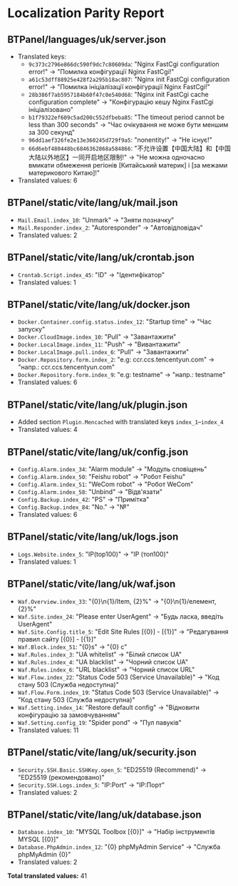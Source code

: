 # Localization Parity Report

## BTPanel/languages/uk/server.json
- Translated keys:
  - `9c373c2796e866dc590f9dc7c80609da`: "Nginx FastCgi configuration error!" → "Помилка конфігурації Nginx FastCgi!"
  - `a61c53dff88925e428f2a295b18ac807`: "Nginx init FastCgi configuration error!" → "Помилка ініціалізації конфігурації Nginx FastCgi!"
  - `28b386f7ab5957184b60f47c0e540d68`: "Nginx init FastCgi cache configuration complete" → "Конфігурацію кешу Nginx FastCgi ініціалізовано"
  - `b1f79322ef609c5ad200c552dfbeba85`: "The timeout period cannot be less than 300 seconds" → "Час очікування не може бути меншим за 300 секунд"
  - `96dd1aef326fe2e13e360245d729f9a5`: "nonentity!" → "Не існує!"
  - `66d6ebf480448bc6846362868a584866`: "不允许设置【中国大陆】和【中国大陆以外地区】一同开启地区限制!" → "Не можна одночасно вмикати обмеження регіонів [Китайський материк] і [за межами материкового Китаю]!"
- Translated values: 6

## BTPanel/static/vite/lang/uk/mail.json
- `Mail.Email.index_10`: "Unmark" → "Зняти позначку"
- `Mail.Responder.index_2`: "Autoresponder" → "Автовідповідач"
- Translated values: 2

## BTPanel/static/vite/lang/uk/crontab.json
- `Crontab.Script.index_45`: "ID" → "Ідентифікатор"
- Translated values: 1

## BTPanel/static/vite/lang/uk/docker.json
- `Docker.Container.config.status.index_12`: "Startup time" → "Час запуску"
- `Docker.CloudImage.index_10`: "Pull" → "Завантажити"
- `Docker.LocalImage.index_11`: "Push" → "Вивантажити"
- `Docker.LocalImage.pull.index_6`: "Pull" → "Завантажити"
- `Docker.Repository.form.index_2`: "e.g: ccr.ccs.tencentyun.com" → "напр.: ccr.ccs.tencentyun.com"
- `Docker.Repository.form.index_9`: "e.g: testname" → "напр.: testname"
- Translated values: 6

## BTPanel/static/vite/lang/uk/plugin.json
- Added section `Plugin.Mencached` with translated keys `index_1`–`index_4`
- Translated values: 4

## BTPanel/static/vite/lang/uk/config.json
- `Config.Alarm.index_34`: "Alarm module" → "Модуль сповіщень"
- `Config.Alarm.index_50`: "Feishu robot" → "Робот Feishu"
- `Config.Alarm.index_51`: "WeCom robot" → "Робот WeCom"
- `Config.Alarm.index_58`: "Unbind" → "Відв'язати"
- `Config.Backup.index_42`: "PS" → "Примітка"
- `Config.Backup.index_84`: "No." → "№"
- Translated values: 6

## BTPanel/static/vite/lang/uk/logs.json
- `Logs.Website.index_5`: "IP(top100)" → "IP (топ100)"
- Translated values: 1

## BTPanel/static/vite/lang/uk/waf.json
- `Waf.Overview.index_33`: "{0}\n{1}/Item, {2}%" → "{0}\n{1}/елемент, {2}%"
- `Waf.Site.index_24`: "Please enter UserAgent" → "Будь ласка, введіть UserAgent"
- `Waf.Site.Config.title_5`: "Edit Site Rules [{0}] - [{1}]" → "Редагування правил сайту [{0}] - [{1}]"
- `Waf.Block.index_51`: "{0}s" → "{0} с"
- `Waf.Rules.index_3`: "UA whitelist" → "Білий список UA"
- `Waf.Rules.index_4`: "UA blacklist" → "Чорний список UA"
- `Waf.Rules.index_6`: "URL blacklist" → "Чорний список URL"
- `Waf.Flow.index_22`: "Status Code 503 (Service Unavailable)" → "Код стану 503 (Служба недоступна)"
- `Waf.Flow.Form.index_19`: "Status Code 503 (Service Unavailable)" → "Код стану 503 (Служба недоступна)"
- `Waf.Setting.index_14`: "Restore default config" → "Відновити конфігурацію за замовчуванням"
- `Waf.Setting.config_19`: "Spider pond" → "Пул павуків"
- Translated values: 11

## BTPanel/static/vite/lang/uk/security.json
- `Security.SSH.Basic.SSHKey.open_5`: "ED25519 (Recommend)" → "ED25519 (рекомендовано)"
- `Security.SSH.Logs.index_5`: "IP:Port" → "IP:Порт"
- Translated values: 2

## BTPanel/static/vite/lang/uk/database.json
- `Database.index_10`: "MYSQL Toolbox [{0}]" → "Набір інструментів MYSQL [{0}]"
- `Database.PhpAdmin.index_12`: "{0} phpMyAdmin Service" → "Служба phpMyAdmin {0}"
- Translated values: 2

**Total translated values:** 41
